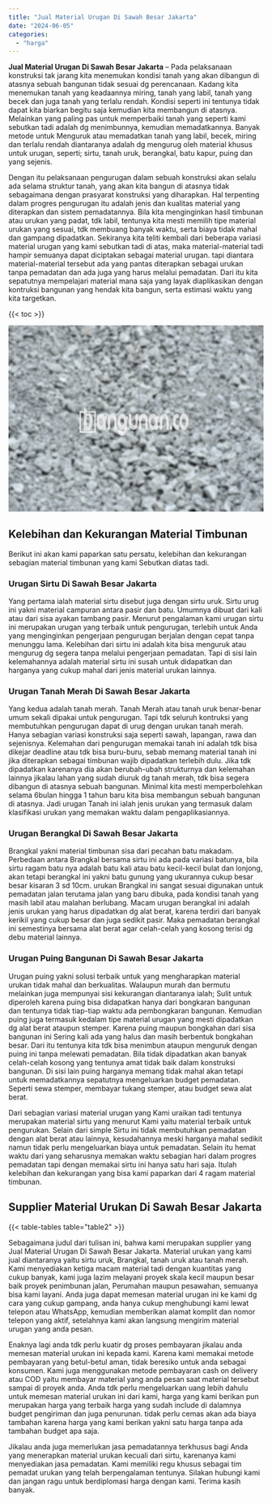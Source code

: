 ```yaml
---
title: "Jual Material Urugan Di Sawah Besar Jakarta"
date: "2024-06-05"
categories: 
  - "harga"
---
```


**Jual Material Urugan Di Sawah Besar Jakarta** – Pada pelaksanaan konstruksi tak jarang kita menemukan kondisi tanah yang akan dibangun di atasnya sebuah bangunan tidak sesuai dg perencanaan. Kadang kita menemukan tanah yang keadaannya miring, tanah yang labil, tanah yang becek dan juga tanah yang terlalu rendah. Kondisi seperti ini tentunya tidak dapat kita biarkan begitu saja kemudian kita membangun di atasnya. Melainkan yang paling pas untuk memperbaiki tanah yang seperti kami sebutkan tadi adalah dg menimbunnya, kemudian memadatkannya. Banyak metode untuk Menguruk atau memadatkan tanah yang labil, becek, miring dan terlalu rendah diantaranya adalah dg mengurug oleh material khusus untuk urugan, seperti; sirtu, tanah uruk, berangkal, batu kapur, puing dan yang sejenis.

Dengan itu pelaksanaan pengurugan dalam sebuah konstruksi akan selalu ada selama struktur tanah, yang akan kita bangun di atasnya tidak sebagaimana dengan prasyarat konstruksi yang diharapkan. Hal terpenting dalam progres pengurugan itu adalah jenis dan kualitas material yang diterapkan dan sistem pemadatannya. Bila kita menginginkan hasil timbunan atau urukan yang padat, tdk labil, tentunya kita mesti memilih tipe material urukan yang sesuai, tdk membuang banyak waktu, serta biaya tidak mahal dan gampang dipadatkan. Sekiranya kita teliti kembali dari beberapa variasi material urugan yang kami sebutkan tadi di atas, maka material-material tadi hampir semuanya dapat diciptakan sebagai material urugan. tapi diantara material-material tersebut ada yang pantas diterapkan sebagai urukan tanpa pemadatan dan ada juga yang harus melalui pemadatan. Dari itu kita sepatutnya mempelajari material mana saja yang layak diaplikasikan dengan kontruksi bangunan yang hendak kita bangun, serta estimasi waktu yang kita targetkan.

{{< toc >}}

![Jual Material Urugan Di Sawah Besar Jakarta](/images/jual-urugan-01.png)

## Kelebihan dan Kekurangan Material Timbunan

Berikut ini akan kami paparkan satu persatu, kelebihan dan kekurangan sebagian material timbunan yang kami Sebutkan diatas tadi.

### Urugan Sirtu Di Sawah Besar Jakarta

Yang pertama ialah material sirtu disebut juga dengan sirtu uruk. Sirtu urug ini yakni material campuran antara pasir dan batu. Umumnya dibuat dari kali atau dari sisa ayakan tambang pasir. Menurut pengalaman kami urugan sirtu ini merupakan urugan yang terbaik untuk pengurugan, terlebih untuk Anda yang menginginkan pengerjaan pengurugan berjalan dengan cepat tanpa menunggu lama. Kelebihan dari sirtu ini adalah kita bisa menguruk atau mengurug dg segera tanpa melalui pengerjaan pemadatan. Tapi di sisi lain kelemahannya adalah material sirtu ini susah untuk didapatkan dan harganya yang cukup mahal dari jenis material urukan lainnya.

### Urugan Tanah Merah Di Sawah Besar Jakarta

Yang kedua adalah tanah merah. Tanah Merah atau tanah uruk benar-benar umum sekali dipakai untuk pengurugan. Tapi tdk seluruh kontruksi yang membutuhkan pengurugan dapat di urug dengan urukan tanah merah. Hanya sebagian variasi konstruksi saja seperti sawah, lapangan, rawa dan sejenisnya. Kelemahan dari pengurugan memakai tanah ini adalah tdk bisa dikejar deadline atau tdk bisa buru-buru, sebab memang material tanah ini jika diterapkan sebagai timbunan wajib dipadatkan terlebih dulu. Jika tdk dipadatkan karenanya dia akan berubah-ubah strukturnya dan kelemahan lainnya jikalau lahan yang sudah diuruk dg tanah merah, tdk bisa segera dibangun di atasnya sebuah bangunan. Minimal kita mesti memperbolehkan selama 6bulan hingga 1 tahun baru kita bisa membangun sebuah bangunan di atasnya. Jadi urugan Tanah ini ialah jenis urukan yang termasuk dalam klasifikasi urukan yang memakan waktu dalam pengaplikasiannya.

### Urugan Berangkal Di Sawah Besar Jakarta

Brangkal yakni material timbunan sisa dari pecahan batu makadam. Perbedaan antara Brangkal bersama sirtu ini ada pada variasi batunya, bila sirtu ragam batu nya adalah batu kali atau batu kecil-kecil bulat dan lonjong, akan tetapi berangkal ini yakni batu gunung yang ukurannya cukup besar besar kisaran 3 sd 10cm. urukan Brangkal ini sangat sesuai digunakan untuk pemadatan jalan terutama jalan yang baru dibuka, pada kondisi tanah yang masih labil atau malahan berlubang. Macam urugan berangkal ini adalah jenis urukan yang harus dipadatkan dg alat berat, karena terdiri dari banyak kerikil yang cukup besar dan juga sedikit pasir. Maka pemadatan berangkal ini semestinya bersama alat berat agar celah-celah yang kosong terisi dg debu material lainnya.

### Urugan Puing Bangunan Di Sawah Besar Jakarta

Urugan puing yakni solusi terbaik untuk yang mengharapkan material urukan tidak mahal dan berkualitas. Walaupun murah dan bermutu melainkan juga mempunyai sisi kekurangan diantaranya ialah; Sulit untuk diperoleh karena puing bisa didapatkan hanya dari bongkaran bangunan dan tentunya tidak tiap-tiap waktu ada pembongkaran bangunan. Kemudian puing juga termasuk kedalam tipe material urugan yang mesti dipadatkan dg alat berat ataupun stemper. Karena puing maupun bongkahan dari sisa bangunan ini Sering kali ada yang halus dan masih berbentuk bongkahan besar. Dari itu tentunya kita tdk bisa menimbun ataupun menguruk dengan puing ini tanpa melewati pemadatan. Bila tidak dipadatkan akan banyak celah-celah kosong yang tentunya amat tidak baik dalam konstruksi bangunan. Di sisi lain puing harganya memang tidak mahal akan tetapi untuk memadatkannya sepatutnya mengeluarkan budget pemadatan. Seperti sewa stemper, membayar tukang stemper, atau budget sewa alat berat.

Dari sebagian variasi material urugan yang Kami uraikan tadi tentunya merupakan material sirtu yang menurut Kami yaitu material terbaik untuk pengurukan. Selain dari simple Sirtu ini tidak membutuhkan pemadatan dengan alat berat atau lainnya, kesudahannya meski harganya mahal sedikit namun tidak perlu mengeluarkan biaya untuk pemadatan. Selain itu hemat waktu dari yang seharusnya memakan waktu sebagian hari dalam progres pemadatan tapi dengan memakai sirtu ini hanya satu hari saja. Itulah kelebihan dan kekurangan yang bisa kami paparkan dari 4 ragam material timbunan.

## Supplier Material Urukan Di Sawah Besar Jakarta

{{< table-tables table="table2" >}}

Sebagaimana judul dari tulisan ini, bahwa kami merupakan supplier yang Jual Material Urugan Di Sawah Besar Jakarta. Material urukan yang kami jual diantaranya yaitu sirtu uruk, Brangkal, tanah uruk atau tanah merah. Kami menyediakan ketiga macam material tadi dengan kuantitas yang cukup banyak, kami juga lazim melayani proyek skala kecil maupun besar baik proyek penimbunan jalan, Perumahan maupun pesawahan, semuanya bisa kami layani. Anda juga dapat memesan material urugan ini ke kami dg cara yang cukup gampang, anda hanya cukup menghubungi kami lewat telepon atau WhatsApp, kemudian memberikan alamat komplit dan nomor telepon yang aktif, setelahnya kami akan langsung mengirim material urugan yang anda pesan.

Enaknya lagi anda tdk perlu kuatir dg proses pembayaran jikalau anda memesan material urukan ini kepada kami. Karena kami memakai metode pembayaran yang betul-betul aman, tidak beresiko untuk anda sebagai konsumen. Kami juga menggunakan metode pembayaran cash on delivery atau COD yaitu membayar material yang anda pesan saat material tersebut sampai di proyek anda. Anda tdk perlu mengeluarkan uang lebih dahulu untuk memesan material urukan ini dari kami, harga yang kami berikan pun merupakan harga yang terbaik harga yang sudah include di dalamnya budget pengiriman dan juga penurunan. tidak perlu cemas akan ada biaya tambahan karena harga yang kami berikan yakni satu harga tanpa ada tambahan budget apa saja.

Jikalau anda juga memerlukan jasa pemadatannya terkhusus bagi Anda yang menerapkan material urukan kecuali dari sirtu, karenanya kami menyediakan jasa pemadatan. Kami memiliki regu khusus sebagai tim pemadat urukan yang telah berpengalaman tentunya. Silakan hubungi kami dan jangan ragu untuk berdiplomasi harga dengan kami. Terima kasih banyak.
